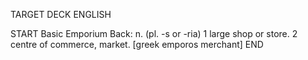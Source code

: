 TARGET DECK
ENGLISH

START
Basic
Emporium
Back: n. (pl. -s or -ria) 1 large shop or store. 2 centre of commerce, market. [greek emporos merchant]
END
